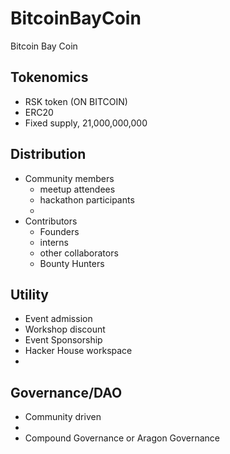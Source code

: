 # BitcoinBayCoin

Bitcoin Bay Coin

## Tokenomics

- RSK token (ON BITCOIN)
- ERC20
- Fixed supply, 21,000,000,000

## Distribution
  - Community members
    - meetup attendees
    - hackathon participants
    - 
  - Contributors
    - Founders
    - interns
    - other collaborators
    - Bounty Hunters

## Utility

 - Event admission
 - Workshop discount
 - Event Sponsorship
 - Hacker House workspace
 - 



## Governance/DAO

 - Community driven
 - 
 - Compound Governance or Aragon Governance


